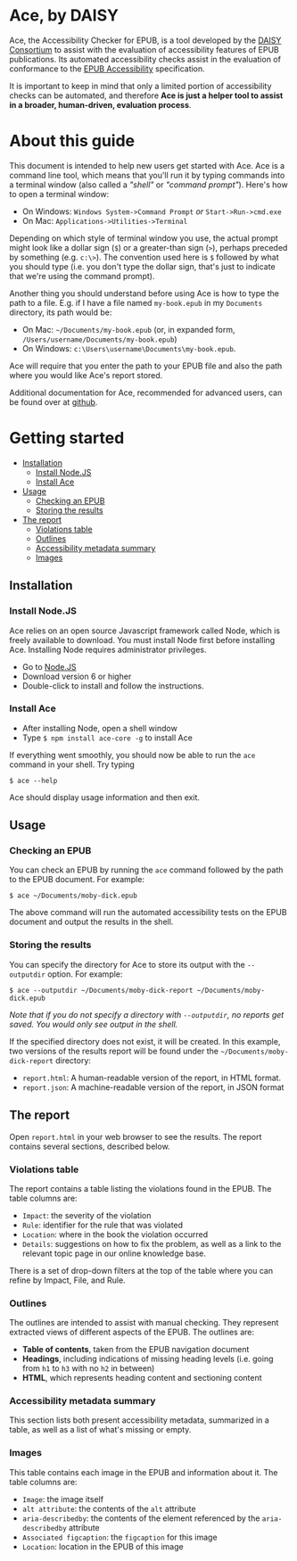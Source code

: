 # Ace, by DAISY

Ace, the Accessibility Checker for EPUB, is a tool developed by the [DAISY Consortium](http://daisy.org) to assist with the evaluation of accessibility features of EPUB publications. Its automated accessibility checks assist in the evaluation of conformance to the [EPUB Accessibility](http://www.idpf.org/epub/latest/accessibility) specification.

It is important to keep in mind that only a limited portion of accessibility checks can be automated, and therefore __Ace is just a helper tool to assist in a broader, human-driven, evaluation process__.

# About this guide

This document is intended to help new users get started with Ace. Ace is a command line tool, which means that you'll run it by typing commands into a terminal window (also called a _"shell"_ or _"command prompt"_). Here's how to open a terminal window:

* On Windows: `Windows System->Command Prompt` _or_ `Start->Run->cmd.exe`
* On Mac: `Applications->Utilities->Terminal`

Depending on which style of terminal window you use, the actual prompt might look like a dollar sign (`$`) or a greater-than sign (`>`), perhaps preceded by something (e.g. `c:\>`). The convention used here is `$` followed by what you should type (i.e. you don't type the dollar sign, that's just to indicate that we're using the command prompt).

Another thing you should understand before using Ace is how to type the path to a file. E.g. if I have a file named `my-book.epub` in my `Documents` directory, its path would be:

* On Mac: `~/Documents/my-book.epub` (or, in expanded form, `/Users/username/Documents/my-book.epub`)
* On Windows: `c:\Users\username\Documents\my-book.epub`.

Ace will require that you enter the path to your EPUB file and also the path where you would like Ace's report stored.

Additional documentation for Ace, recommended for advanced users, can be found over at [github](https://daisy.github.io/ace).

# Getting started

- [Installation](#installation)
  * [Install Node.JS](#install-nodejs)
  * [Install Ace](#install-ace)
- [Usage](#usage)
  * [Checking an EPUB](#checking-an-epub)
  * [Storing the results](#storing-the-results)
- [The report](#the-report)
  * [Violations table](#violations-table)
  * [Outlines](#outlines)
  * [Accessibility metadata summary](#accessibility-metadata-summary)
  * [Images](#images)

## Installation

### Install Node.JS

Ace relies on an open source Javascript framework called Node, which is freely available to download. You must install Node first before installing Ace. Installing Node requires administrator privileges.

* Go to [Node.JS](https://nodejs.org/)
* Download version 6 or higher
* Double-click to install and follow the instructions.


### Install Ace

* After installing Node, open a shell window
* Type `$ npm install ace-core -g` to install Ace

If everything went smoothly, you should now be able to run the `ace` command in your shell. Try typing

```
$ ace --help
```

Ace should display usage information and then exit.

## Usage

### Checking an EPUB

You can check an EPUB by running the `ace` command followed by the path to the EPUB document. For example:

```
$ ace ~/Documents/moby-dick.epub
```

The above command will run the automated accessibility tests on the EPUB document and output the results in the shell.

### Storing the results

You can specify the directory for Ace to store its output with the `--outputdir` option. For example:

```
$ ace --outputdir ~/Documents/moby-dick-report ~/Documents/moby-dick.epub
```

_Note that if you do not specify a directory with `--outputdir`, no reports get saved. You would only see output in the shell._

If the specified directory does not exist, it will be created. In this example, two versions of the results report will be found under the `~/Documents/moby-dick-report` directory:

* `report.html`: A human-readable version of the report, in HTML format.
* `report.json`: A machine-readable version of the report, in JSON format

## The report

Open `report.html` in your web browser to see the results. The report contains several sections, described below.

### Violations table

The report contains a table listing the violations found in the EPUB. The table columns are:

* `Impact`: the severity of the violation
* `Rule`: identifier for the rule that was violated
* `Location`: where in the book the violation occurred
* `Details`: suggestions on how to fix the problem, as well as a link to the relevant topic page in our online knowledge base.

There is a set of drop-down filters at the top of the table where you can refine by Impact, File, and Rule.

### Outlines

The outlines are intended to assist with manual checking. They represent extracted views of different aspects of the EPUB. The outlines are:

* __Table of contents__, taken from the EPUB navigation document
* __Headings__, including indications of missing heading levels (i.e. going from `h1` to `h3` with no `h2` in between)
* __HTML__, which represents heading content and sectioning content

### Accessibility metadata summary

This section lists both present accessibility metadata, summarized in a table, as well as a list of what's missing or empty.

### Images

This table contains each image in the EPUB and information about it. The table columns are:

* `Image`: the image itself
* `alt attribute`: the contents of the `alt` attribute
* `aria-describedby`: the contents of the element referenced by the `aria-describedby` attribute
* `Associated figcaption`: the `figcaption` for this image
* `Location`: location in the EPUB of this image
